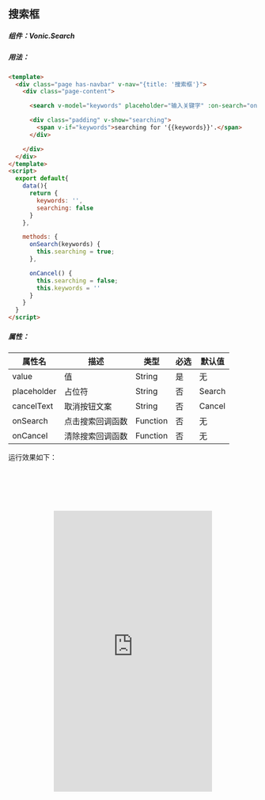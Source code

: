 ## 搜索框

##### 组件：Vonic.Search

##### 用法：

```html
<template>
  <div class="page has-navbar" v-nav="{title: '搜索框'}">
    <div class="page-content">

      <search v-model="keywords" placeholder="输入关键字" :on-search="onSearch" :on-cancel="onCancel"></search>

      <div class="padding" v-show="searching">
        <span v-if="keywords">searching for '{{keywords}}'.</span>
      </div>

    </div>
  </div>
</template>
<script>
  export default{
    data(){
      return {
        keywords: '',
        searching: false
      }
    },

    methods: {
      onSearch(keywords) {
        this.searching = true;
      },

      onCancel() {
        this.searching = false;
        this.keywords = ''
      }
    }
  }
</script>
```

##### 属性：

| 属性名 | 描述 | 类型 | 必选 | 默认值 |
|-----|-----|-----|-----|-----|
| value | 值 |  String | 是 | 无 |
| placeholder | 占位符 |  String | 否 | Search |
| cancelText | 取消按钮文案 |  String | 否 | Cancel |
| onSearch | 点击搜索回调函数 |  Function | 否 | 无 |
| onCancel | 清除搜索回调函数 |  Function | 否 | 无 |

运行效果如下：

<style>
  .device-ios { width: 467px; height: 800px; background: url(../img/devices-sprite.jpg) center top no-repeat; background-size: 467px; margin: 0 auto; text-align: center; }
  .demo-ios { margin-top: 85px; width: 320px; height: 568px; }
</style>

<div class="device-ios">
  <iframe class="demo-ios" src="https://wangdahoo.github.io/vonic-doc-examples/#/search" frameborder="0"></iframe>
</div>
